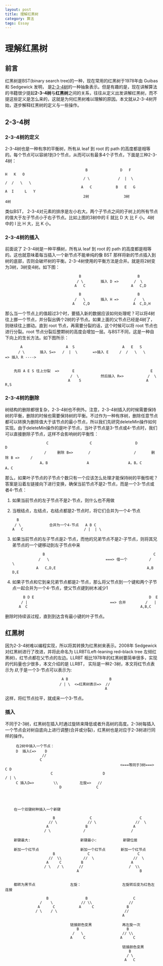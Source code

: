 ```yaml
---
layout: post
title: 理解红黑树
category: 算法
tags: Essay
---
```


# 理解红黑树

## 前言

红黑树是BST(binary search tree)的一种，现在常用的红黑树于1978年由 Guibas 和 Sedgewick 发明， 是[2-3-4树](https://en.wikipedia.org/wiki/2%E2%80%933%E2%80%934_tree)的一种抽象表示。但是有趣的是，现在讲解算法的书籍很少提起**2-3-4树**与**红黑树**之间的关系，往往从定义出发讲解红黑树，而不提这些定义是怎么来的，这就是为何红黑树难以理解的原因。本文就从2-3-4树开始，逐步解释红黑树的定义与一些操作。

## 2-3-4树

### 2-3-4树的定义

2-3-4树也是一种有序的平衡树，所有从 leaf 到 root 的 path 的高度都是相等的。每个节点可以容纳1到3个节点，从而可以有最多4个子节点，下面是三种2-3-4树：

						                 B               D   F                H   K   O  
				                    	/ \             /  |  \              /  /   \   \  
				   	                   A   C           B   E   G            A  I     L   Y  
				                        2树                3树                    4树

类似BST， 2-3-4对元素的排序是左小右大。两个子节点之间的子树上的所有节点的值大于左子节点小于右子节点。比如上图的3树中的 E 就比 D 大 比 F 小。4树中的 I 比 H 大，比 K 小。

### 2-3-4树的插入

前面说了 2-3-4树是一种平横树，所有从 leaf 到 root 的 path 的高度都是相等的。这也就意味着每当插入一个新节点不能单纯的像 BST 那样将新的节点插入到树的底部，否则会破坏树的平衡。2-3-4树使用的平衡方法是合并。就是将2树变为3树，3树变4树。如下图：


								
								      B                          B
								     / \        插入 D =>       /  \
								    A   C                     A   C,D  
								                                  
								      B                          B
								    /   \       插入 H =>       /   \
								   A    C,D                    A  C,D,H


那么当一个节点上的值超过3个时，要插入新的数据应该如何处理呢？可以将4树往上挪一个节点，并分裂出俩个2树的子节点。如果上面的父节点已经是4树了，则继续往上挪动。直到 root 节点，再需要分裂的话，这个时候可以将 root 节点也进行分裂。root 节点分裂后整颗树的高度会增加一层。与BST不同，这是一种自下向上的生长方法。如下图所示：

  		   A                    A  S                      A   E   S          
 		  / \       插入 S=>   /  |  \       =>插入 E     /  /   \   \          => 插入 R ---->
   
		  
		先将 A E S 往上分裂  =>      E                                   E
                                  /  \          然后插入 R=>           /  \
                                 A    S                              A   R,S	


### 2-3-4树的删除

树结构的删除都很复杂，2-3-4树也不例外。注意，2-3-4树插入的时候需要保持树的平衡，删除的时候也需要保持树的平衡。不过作为一种有序树，删除任意节点都可以转换为删除值大于该节点的最小节点，所以我们先研究deleteMin操作如何实现。由于deleteMin操作的是叶子节点，当叶子节点是3-节点或4-节点时，我们可以直接删除子节点，这样不会影响树的平衡性：
			
			
					   C                   C                    D                     D
			     	  /     删除 B=>       /                    /       删除 B =>     /
			       	A，B                  A                  A，B，C                A，C

			
那么，如果叶子节点的子节点个数只有一个应该怎么处理才能保持树的平衡性呢？答案是沿着左链接向下进行变换，确保当前节点不是2-节点，而是一个3-节点或者4-节点：

1. 如果当前节点的左子节点不是2-节点，则什么也不用做

2. 当根结点，左结点，右结点都是2-节点时，将它们合并为一个4-节点

		 B
		/ \	            合并为一个4-节点   A B C
	   A   C						    / |  | \

3. 如果当前节点的左子节点是2-节点，而他的兄弟节点不是2-子节点，则将其兄弟节点的一个键移动到左子节点中来
			
					 B                                                  C
				   /   \                          ===> 借一个          /   \
				  A   C,D,E                                          A,B  D,E

4. 如果子节点和它到亲兄弟节点都是2-节点，那么将父节点到一个键和两个子节点一起合并为一个4-节点，使父节点键到树木减少1

			B D E                                                     D  E
		   / |                                      ==> 合并         /   | 
		  A  C													  A,B,C

删除时持续该过程，直到到达含有最小键的叶子节点。

## 红黑树

因为2-3-4树难以编程实现，所以将其转换为红黑树来表示。2008年 Sedgewick 对红黑树进行了改进，并将此命名为 LLRBT(Left-leaning red–black tree 左倾红黑树)，红节点都在父节点的左边。LLRBT 相比1978年的红黑树要简单很多，实现的代码量也少很多，本文介绍的是 LLRBT， 实际是一种2-3树，本文将红节点表示为 **//**,于是一个3-节点可以表示为:

							  A B                   B             
							 / | \  <=红黑树表示=>  //   
					                     		  A       

这样，将红节点拉平，就成来一个3-节点。

### 插入

不同于2-3树，红黑树在插入时通过旋转来降低或者升高树的高度。2-3树每插入一个节点会对树自底向上进行调整(合并或分裂)，红黑树也是对应于2-3树进行同样的操作。

 		 在2树中插入一个节点：
    	 D  插入C=>    D
    	             //
    	            C                                                          
                                                         <===等同于3树===>    C D
    	                 C                       D                          / | \
    	 C 插入D=>         \\          左旋=>   //
        	 	             D                C
                     


		
		在一个双键树种插入一个新键
		
					      B                C                      C
					    // \              // \                  //  \
					   A                 B                     A
					  / \               /                     /

		新键最大:                       新键最小:            新键位居
		 
		新加一个红节点                   新加一个红节点       新加一个红节点           
				          B               C                      C
					    //  \\          //  \                  //  \
	 				   A     C         B                      A
					  / \   / \       //                     /  \\
                                     A                            B


 		都转为黑节点                左旋：                   左旋转后变为红色左连接
			 			 
                       B                 B                     C
				    /    \             // \\                 //
			       A      C           A     C               B
				  / \    / \                               // 
													      A
						       
							      链接颜色变黑			  再左旋一次
                                     B                      B
                                   /   \                  // \\
                                  A     C                A     C 
														  
                                                          链接颜色变黑
														     B
															/ \
														   A   C		  